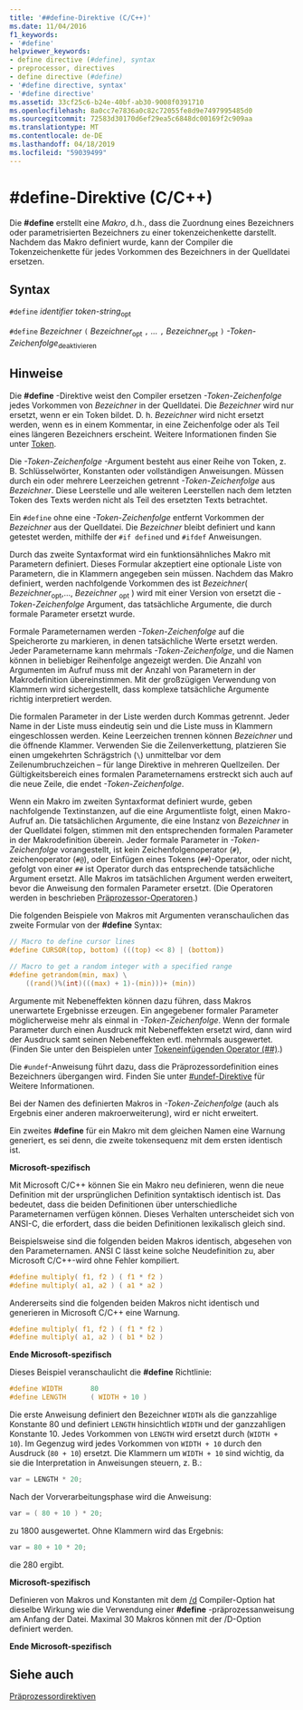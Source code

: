 ```yaml
---
title: '##define-Direktive (C/C++)'
ms.date: 11/04/2016
f1_keywords:
- '#define'
helpviewer_keywords:
- define directive (#define), syntax
- preprocessor, directives
- define directive (#define)
- '#define directive, syntax'
- '#define directive'
ms.assetid: 33cf25c6-b24e-40bf-ab30-9008f0391710
ms.openlocfilehash: 8a0cc7e7836a0c82c72055fe8d9e7497995485d0
ms.sourcegitcommit: 72583d30170d6ef29ea5c6848dc00169f2c909aa
ms.translationtype: MT
ms.contentlocale: de-DE
ms.lasthandoff: 04/18/2019
ms.locfileid: "59039499"
---
```

# <a name="define-directive-cc"></a>#define-Direktive (C/C++)

Die **#define** erstellt eine *Makro*, d.h., dass die Zuordnung eines Bezeichners oder parametrisierten Bezeichners zu einer tokenzeichenkette darstellt. Nachdem das Makro definiert wurde, kann der Compiler die Tokenzeichenkette für jedes Vorkommen des Bezeichners in der Quelldatei ersetzen.

## <a name="syntax"></a>Syntax

`#define` *identifier* *token-string*<sub>opt</sub>

`#define` *Bezeichner* `(` *Bezeichner*<sub>opt</sub> `,` *...*  `,` *Bezeichner*<sub>opt</sub> `)` *-Token-Zeichenfolge*<sub>deaktivieren</sub>

## <a name="remarks"></a>Hinweise

Die **#define** -Direktive weist den Compiler ersetzen *-Token-Zeichenfolge* jedes Vorkommen von *Bezeichner* in der Quelldatei. Die *Bezeichner* wird nur ersetzt, wenn er ein Token bildet. D. h. *Bezeichner* wird nicht ersetzt werden, wenn es in einem Kommentar, in eine Zeichenfolge oder als Teil eines längeren Bezeichners erscheint. Weitere Informationen finden Sie unter [Token](../cpp/tokens-cpp.md).

Die *-Token-Zeichenfolge* -Argument besteht aus einer Reihe von Token, z. B. Schlüsselwörter, Konstanten oder vollständigen Anweisungen. Müssen durch ein oder mehrere Leerzeichen getrennt *-Token-Zeichenfolge* aus *Bezeichner*. Diese Leerstelle und alle weiteren Leerstellen nach dem letzten Token des Texts werden nicht als Teil des ersetzten Texts betrachtet.

Ein `#define` ohne eine *-Token-Zeichenfolge* entfernt Vorkommen der *Bezeichner* aus der Quelldatei. Die *Bezeichner* bleibt definiert und kann getestet werden, mithilfe der `#if defined` und `#ifdef` Anweisungen.

Durch das zweite Syntaxformat wird ein funktionsähnliches Makro mit Parametern definiert. Dieses Formular akzeptiert eine optionale Liste von Parametern, die in Klammern angegeben sein müssen. Nachdem das Makro definiert, werden nachfolgende Vorkommen des ist *Bezeichner*( *Bezeichner*<sub>opt</sub>,..., *Bezeichner* <sub>opt</sub> ) wird mit einer Version von ersetzt die *-Token-Zeichenfolge* Argument, das tatsächliche Argumente, die durch formale Parameter ersetzt wurde.

Formale Parameternamen werden *-Token-Zeichenfolge* auf die Speicherorte zu markieren, in denen tatsächliche Werte ersetzt werden. Jeder Parametername kann mehrmals *-Token-Zeichenfolge*, und die Namen können in beliebiger Reihenfolge angezeigt werden. Die Anzahl von Argumenten im Aufruf muss mit der Anzahl von Parametern in der Makrodefinition übereinstimmen. Mit der großzügigen Verwendung von Klammern wird sichergestellt, dass komplexe tatsächliche Argumente richtig interpretiert werden.

Die formalen Parameter in der Liste werden durch Kommas getrennt. Jeder Name in der Liste muss eindeutig sein und die Liste muss in Klammern eingeschlossen werden. Keine Leerzeichen trennen können *Bezeichner* und die öffnende Klammer. Verwenden Sie die Zeilenverkettung, platzieren Sie einen umgekehrten Schrägstrich (`\`) unmittelbar vor dem Zeilenumbruchzeichen – für lange Direktive in mehreren Quellzeilen. Der Gültigkeitsbereich eines formalen Parameternamens erstreckt sich auch auf die neue Zeile, die endet *-Token-Zeichenfolge*.

Wenn ein Makro im zweiten Syntaxformat definiert wurde, geben nachfolgende Textinstanzen, auf die eine Argumentliste folgt, einen Makro-Aufruf an. Die tatsächlichen Argumente, die eine Instanz von *Bezeichner* in der Quelldatei folgen, stimmen mit den entsprechenden formalen Parameter in der Makrodefinition überein. Jeder formale Parameter in *-Token-Zeichenfolge* vorangestellt, ist kein Zeichenfolgenoperator (`#`), zeichenoperator (`#@`), oder Einfügen eines Tokens (`##`)-Operator, oder nicht, gefolgt von einer `##` ist Operator durch das entsprechende tatsächliche Argument ersetzt. Alle Makros im tatsächlichen Argument werden erweitert, bevor die Anweisung den formalen Parameter ersetzt. (Die Operatoren werden in beschrieben [Präprozessor-Operatoren](../preprocessor/preprocessor-operators.md).)

Die folgenden Beispiele von Makros mit Argumenten veranschaulichen das zweite Formular von der **#define** Syntax:

```C
// Macro to define cursor lines
#define CURSOR(top, bottom) (((top) << 8) | (bottom))

// Macro to get a random integer with a specified range
#define getrandom(min, max) \
    ((rand()%(int)(((max) + 1)-(min)))+ (min))
```

Argumente mit Nebeneffekten können dazu führen, dass Makros unerwartete Ergebnisse erzeugen. Ein angegebener formaler Parameter möglicherweise mehr als einmal in *-Token-Zeichenfolge*. Wenn der formale Parameter durch einen Ausdruck mit Nebeneffekten ersetzt wird, dann wird der Ausdruck samt seinen Nebeneffekten evtl. mehrmals ausgewertet. (Finden Sie unter den Beispielen unter [Tokeneinfügenden Operator (##)](../preprocessor/token-pasting-operator-hash-hash.md).)

Die `#undef`-Anweisung führt dazu, dass die Präprozessordefinition eines Bezeichners übergangen wird. Finden Sie unter [#undef-Direktive](../preprocessor/hash-undef-directive-c-cpp.md) für Weitere Informationen.

Bei der Namen des definierten Makros in *-Token-Zeichenfolge* (auch als Ergebnis einer anderen makroerweiterung), wird er nicht erweitert.

Ein zweites **#define** für ein Makro mit dem gleichen Namen eine Warnung generiert, es sei denn, die zweite tokensequenz mit dem ersten identisch ist.

**Microsoft-spezifisch**

Mit Microsoft C/C++ können Sie ein Makro neu definieren, wenn die neue Definition mit der ursprünglichen Definition syntaktisch identisch ist. Das bedeutet, dass die beiden Definitionen über unterschiedliche Parameternamen verfügen können. Dieses Verhalten unterscheidet sich von ANSI-C, die erfordert, dass die beiden Definitionen lexikalisch gleich sind.

Beispielsweise sind die folgenden beiden Makros identisch, abgesehen von den Parameternamen. ANSI C lässt keine solche Neudefinition zu, aber Microsoft C/C++-wird ohne Fehler kompiliert.

```C
#define multiply( f1, f2 ) ( f1 * f2 )
#define multiply( a1, a2 ) ( a1 * a2 )
```

Andererseits sind die folgenden beiden Makros nicht identisch und generieren in Microsoft C/C++ eine Warnung.

```C
#define multiply( f1, f2 ) ( f1 * f2 )
#define multiply( a1, a2 ) ( b1 * b2 )
```

**Ende Microsoft-spezifisch**

Dieses Beispiel veranschaulicht die **#define** Richtlinie:

```C
#define WIDTH       80
#define LENGTH      ( WIDTH + 10 )
```

Die erste Anweisung definiert den Bezeichner `WIDTH` als die ganzzahlige Konstante 80 und definiert `LENGTH` hinsichtlich `WIDTH` und der ganzzahligen Konstante 10. Jedes Vorkommen von `LENGTH` wird ersetzt durch (`WIDTH + 10`). Im Gegenzug wird jedes Vorkommen von `WIDTH + 10` durch den Ausdruck (`80 + 10`) ersetzt. Die Klammern um `WIDTH + 10` sind wichtig, da sie die Interpretation in Anweisungen steuern, z. B.:

```C
var = LENGTH * 20;
```

Nach der Vorverarbeitungsphase wird die Anweisung:

```C
var = ( 80 + 10 ) * 20;
```

zu 1800 ausgewertet. Ohne Klammern wird das Ergebnis:

```C
var = 80 + 10 * 20;
```

die 280 ergibt.

**Microsoft-spezifisch**

Definieren von Makros und Konstanten mit dem [/d](../build/reference/d-preprocessor-definitions.md) Compiler-Option hat dieselbe Wirkung wie die Verwendung einer **#define** -präprozessanweisung am Anfang der Datei. Maximal 30 Makros können mit der /D-Option definiert werden.

**Ende Microsoft-spezifisch**

## <a name="see-also"></a>Siehe auch

[Präprozessordirektiven](../preprocessor/preprocessor-directives.md)